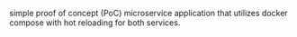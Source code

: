 simple proof of concept (PoC) microservice application that utilizes docker compose with hot reloading for both services.
